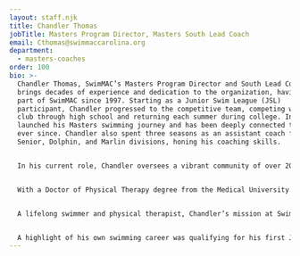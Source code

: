 ```yaml
---
layout: staff.njk
title: Chandler Thomas
jobTitle: Masters Program Director, Masters South Lead Coach
email: Cthomas@swimmaccarolina.org
department:
  - masters-coaches
order: 100
bio: >-
  Chandler Thomas, SwimMAC’s Masters Program Director and South Lead Coach,
  brings decades of experience and dedication to the organization, having been
  part of SwimMAC since 1997. Starting as a Junior Swim League (JSL)
  participant, Chandler progressed to the competitive team, competing with the
  club through high school and returning each summer during college. In 2011, he
  launched his Masters swimming journey and has been deeply connected to SwimMAC
  ever since. Chandler also spent three seasons as an assistant coach for the
  Senior, Dolphin, and Marlin divisions, honing his coaching skills.


  In his current role, Chandler oversees a vibrant community of over 200 adult Masters swimmers, ages 19 to 81, who range from competitive athletes and triathletes to open water and fitness swimmers. His primary responsibilities include collaborating with the Masters staff at both the HFFA and Charlotte Latin facilities to provide structured practices and competitive opportunities for all members. Chandler writes and coaches practices specifically at the Latin location, tailoring sessions to accommodate the varied skill levels and goals of SwimMAC’s diverse adult membership.


  With a Doctor of Physical Therapy degree from the Medical University of South Carolina and a Bachelor’s in Exercise and Sport Science from UNC-Chapel Hill, Chandler brings specialized knowledge in sports performance and injury management. His expertise allows him to offer swimmers comprehensive support in achieving both fitness and technical goals. Chandler’s core values—authenticity, responsibility, passion, health, and humor—shine through in his interactions with both swimmers and staff, fostering a supportive and motivating environment.


  A lifelong swimmer and physical therapist, Chandler’s mission at SwimMAC is to show that swimming is more than a sport—it’s a lifelong journey that fosters growth, resilience, and joy. He aims to expand SwimMAC’s Masters offerings, strengthen bonds between the Masters and competitive teams, and connect alumni to build a stronger SwimMAC community. For Chandler, SwimMAC is home, a place where he’s created memories of accomplishment, challenge, and mentorship.


  A highlight of his own swimming career was qualifying for his first Junior Nationals during a 100 BR time trial at the 2006 Sectionals at UGA. He fondly recalls being part of three Junior Nationals trips, especially when SwimMAC’s boys’ team won in 2007. Chandler’s commitment to swimming is grounded in the belief that “The most powerful weapon on earth is the human soul on fire,” a quote by Ferdinand Foch that resonates with his approach to inspiring others. Born and raised in Charlotte, NC, Chandler is dedicated to giving back to the community that raised him and to helping swimmers of all ages strive toward a healthy, fulfilling life in the water.
---
```


